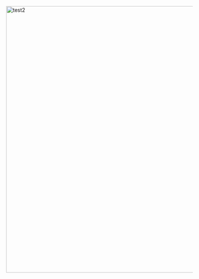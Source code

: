 <img width="1280" height="720" alt="test2" src="https://github.com/user-attachments/assets/6e4da28f-bebb-442a-8648-0986a7509b47" />
